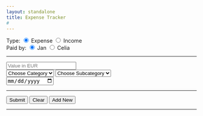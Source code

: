 ```yaml
---
layout: standalone
title: Expense Tracker
# 
---
```



	

<script type="text/javascript">
  var subcategory = {
    Food: ["Groceries","Eating Out","Alcohol"],
	Purchases: ["Books","Clothes","Grooming","Electronica","Software","Household","Hobby","Office","Gifts","Other"],
	Transportation: ["Local Transport","Flights","Distance Transport","Bicycle", "Car", "Taxi"],
	Entertainment: ["Cinema","Theatre","Concert","Museum","Others"],
	Travel: ["Accommodation","Flights","Souvenirs","Other"],
	Fixed: ["Mobile Phone","Rent","Utilities", "Subscriptions", "Insurance"],
	Others: ["Charity","Lending","Mediacl","Incidental Expenses", "Other"]
    }
  function makeSubmenu(value) {
    if(value.length==0) document.getElementById("categorySelect").innerHTML = "<option></option>";
    else {
      var citiesOptions = "";
      for(categoryId in subcategory[value]) {
        citiesOptions+="<option>"+subcategory[value][categoryId]+"</option>";
      }
    document.getElementById("categorySelect").innerHTML = citiesOptions;
    }
  }
  function displaySelected() { 
    var country = document.getElementById("category").value;
    var city = document.getElementById("categorySelect").value;
    alert(country+"\n"+city);
  }
  function resetSelection() {
    document.getElementById("category").selectedIndex = 0;
    document.getElementById("categorySelect").selectedIndex = 0;
  }
</script>

<FORM id="myForm" action="https://script.google.com/macros/s/AKfycbxpE4LM1f_-t8h1Zd-WWl4UXNCLirSi55lWxlcWeACqlCvGLBak/exec">
  Type: 
    <input type="radio" name="type" value="Expense" checked> Expense
    <input type="radio" name="type" value="Income"> Income
  <br>
  Paid by: 
    <input type="radio" name="paid_by" value="Jan" checked> Jan
    <input type="radio" name="paid_by" value="Celia"> Celia
  <br>
  <hr>  
    <input type="number" name="value" min="0" step="0.01" placeholder="Value in EUR" required> 
  <br>
    <select id="category" size="1" onchange="makeSubmenu(this.value)">
	  <option value="" disabled selected>Choose Category</option>
	  <option>Food</option>
	  <option>Purchases</option>
	  <option>Transportation</option>
	  <option>Entertainment</option>
	  <option>Travel</option>
	  <option>Fixed</option>
	  <option>Others</option>
    </select>
    <select id="categorySelect" size="1" >
      <option value="" disabled selected>Choose Subcategory</option>
	  <option></option>
    </select>
  <br>
    <input type="date" name="date">
  <br>
  <hr>
  <input type="submit" id="mySubmit" value="Submit">  
  <input type="reset" value="Clear">
  <INPUT TYPE="button" onClick="history.go(0)" VALUE="Add New">
  <hr>
</FORM>

<p><span id="myConf"></span></p>


<script src="//ajax.googleapis.com/ajax/libs/jquery/1.9.1/jquery.min.js"></script>

<script type="text/javascript">
$(document).ready(function(){
    // References:
    var $form = $('#myForm');
    var $conf = $('#myConf');
    var $subm = $('#mySubmit');
    var $impt = $form.find(':input').not(':button, :submit, :reset, :hidden');
 // Submit function:
    $form.submit(function(){
        $.post($(this).attr('action'), $(this).serialize(), function(response){
      // On success, clear all inputs;
            $impt.val('').attr('value','').removeAttr('checked').removeAttr('selected');
   // Write a confirmation message:
            $conf.html("Submitted!");
   // Disable the submit button:
            $subm.prop('disabled', true);
        },'json');
        return false;
    });
});
</script>





